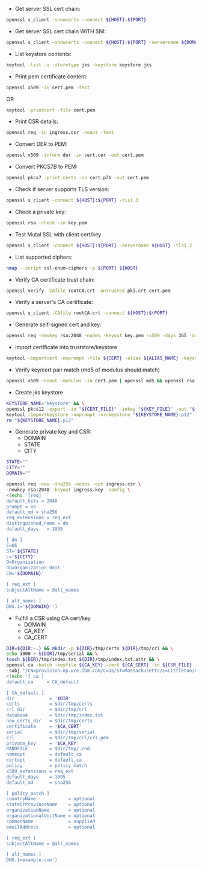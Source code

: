 * Get server SSL cert chain:
```sh
openssl s_client -showcerts -connect ${HOST}:${PORT}
```
* Get server SSL cert chain WITH SNI:
```sh
openssl s_client -showcerts -connect ${HOST}:${PORT} -servername ${DOMAIN:-${HOST}}
```
* List keystore contents: 
```sh
keytool -list -v -storetype jks -keystore keystore.jks
```
* Print pem certificate content:  
```sh
openssl x509 -in cert.pem -text
```
OR
```sh
keytool -printcert -file cert.pem
```
* Print CSR details:
```sh
openssl req -in ingress.csr -noout -text
```
* Convert DER to PEM:
```sh
openssl x509 -inform der -in cert.cer -out cert.pem
```
* Convert PKCS7B to PEM:
```sh
openssl pkcs7 -print_certs -in cert.p7b -out cert.pem
```
* Check if server supports TLS version:
```sh
openssl s_client -connect ${HOST}:${PORT} -tls1_3
```
* Check a private key:
```sh
openssl rsa -check -in key.pem
```
* Test Mutal SSL with client cert/key
```sh
openssl s_client -connect ${HOST}:${PORT} -servername ${HOST} -tls1_2 -key ${KEY_FILE} -cert ${CERT_FILE} -CAfile ${CA_CHAIN_FILE}
```
* List supported ciphers:
```sh
nmap --script ssl-enum-ciphers -p ${PORT} ${HOST}
```
* Verify CA certificate trust chain:
```sh
openssl verify -CAfile rootCA.crt -untrusted pki.crt cert.pem
```
* Verify a server's CA certificate:
```sh
openssl s_client -CAfile rootCA.crt -connect ${HOST}:${PORT}
```
* Generate self-signed cert and key:
```sh
openssl req -newkey rsa:2048 -nodes -keyout key.pem -x509 -days 365 -out cert.pem -subj "/CN=${DOMAIN}"
```
* Import certificate into truststore/keystore
```sh
keytool -importcert -noprompt -file ${CERT} -alias ${ALIAS_NAME} -keystore ${KEYSTORE} -storepass changeit
```
* Verify key/cert pair match (md5 of modulus should match)
```sh
openssl x509 -noout -modulus -in cert.pem | openssl md5 && openssl rsa -noout -modulus -in key.pem | openssl md5
```
* Create jks keystore
```sh
KEYSTORE_NAME="keystore" && \
openssl pkcs12 -export -in "${CERT_FILE}" -inkey "${KEY_FILE}" -out "${KEYSTORE_NAME}.p12" -name "${ALIAS_NAME}" -password "pass:${PASSWORD}" && \
keytool -importkeystore -noprompt -srckeystore "${KEYSTORE_NAME}.p12" -srcstoretype pkcs12 -srcstorepass "${PASSWORD}" -destkeystore "${KEYSTORE_NAME}.jks" -deststoretype jks -deststorepass "${PASSWORD}" && \
rm "${KEYSTORE_NAME}.p12"
```
* Generate private key and CSR:
  - DOMAIN
  - STATE
  - CITY
```sh
STATE=""
CITY=""
DOMAIN=""

openssl req -new -sha256 -nodes -out ingress.csr \
-newkey rsa:2048 -keyout ingress.key -config \
<(echo '[req]
default_bits = 2048
prompt = no
default_md = sha256
req_extensions = req_ext
distinguished_name = dn
default_days   = 1095

[ dn ]
C=US
ST='${STATE}'
L='${CITY}'
O=Organization
OU=Organization Unit
CN='${DOMAIN}'

[ req_ext ]
subjectAltName = @alt_names

[ alt_names ]
DNS.1='${DOMAIN}'')
```
* Fulfill a CSR using CA cert/key
  - DOMAIN
  - CA_KEY
  - CA_CERT
```sh
DIR=${DIR:-.} && mkdir -p ${DIR}/tmp/certs ${DIR}/tmp/crl && \
echo 1000 > ${DIR}/tmp/serial && \
touch ${DIR}/tmp/index.txt ${DIR}/tmp/index.txt.attr && \
openssl ca -batch -keyfile ${CA_KEY} -cert ${CA_CERT} -in ${CSR_FILE} -out ${DIR}/signed-server-cert.pem -notext \
-subj "/CN=provision.np.wce.ibm.com/C=US/ST=Massachusetts/L=Littleton/O=IBM/OU=toscana" -config \
<(echo '[ ca ]
default_ca     = CA_default

[ CA_default ]
dir             = '$DIR'
certs           = $dir/tmp/certs
crl_dir         = $dir/tmp/crl
database        = $dir/tmp/index.txt
new_certs_dir   = $dir/tmp/certs
certificate     = '$CA_CERT'
serial          = $dir/tmp/serial
crl             = $dir/tmp/crl/crl.pem
private_key     = '$CA_KEY'
RANDFILE        = $dir/tmp/.rnd
nameopt         = default_ca
certopt         = default_ca
policy          = policy_match
x509_extensions = req_ext
default_days    = 1095
default_md      = sha256

[ policy_match ]
countryName            = optional
stateOrProvinceName    = optional
organizationName       = optional
organizationalUnitName = optional
commonName             = supplied
emailAddress           = optional

[ req_ext ]
subjectAltName = @alt_names

[ alt_names ]
DNS.1=example.com')
```
